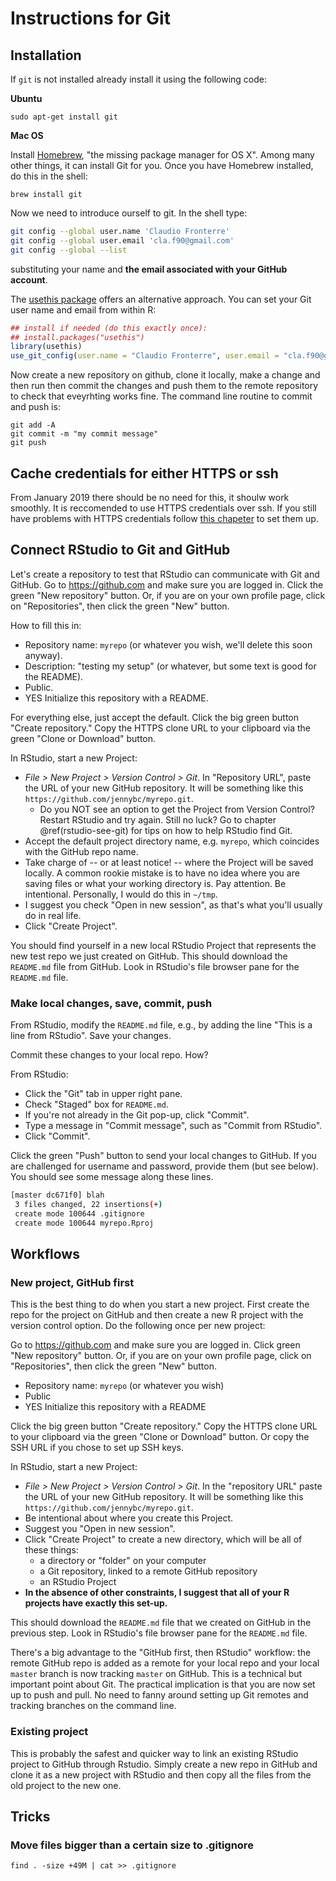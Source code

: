 # Instructions for Git

## Installation

If `git` is not installed already install it using the following code:

**Ubuntu**
```
sudo apt-get install git
```

**Mac OS**

Install [Homebrew](http://brew.sh), "the missing package manager for OS X". Among many other things, it can install Git for you. Once you have Homebrew installed, do this in the shell:

```
brew install git
```

Now we need to introduce ourself to git. In the shell type:

``` bash
git config --global user.name 'Claudio Fronterre'
git config --global user.email 'cla.f90@gmail.com'
git config --global --list
```

substituting your name and **the email associated with your GitHub account**.

The [usethis package](https://usethis.r-lib.org) offers an alternative approach. You can set your Git user name and email from within R:

```r
## install if needed (do this exactly once):
## install.packages("usethis")
library(usethis)
use_git_config(user.name = "Claudio Fronterre", user.email = "cla.f90@gmail.com")
```

Now create a new repository on github, clone it locally, make a change and then run then commit the changes and push them to the remote repository to check that eveyrhting works fine. The command line routine to commit and push is:

```
git add -A
git commit -m "my commit message"
git push
```

## Cache credentials for either HTTPS or ssh

From January 2019 there should be no need for this, it shoulw work smoothly. It is reccomended to use HTTPS credentials over ssh. If you still have problems with HTTPS credentials follow [this chapeter](https://happygitwithr.com/credential-caching.html) to set them up.

## Connect RStudio to Git and GitHub

Let's create a repository to test that RStudio can communicate with Git and GitHub. Go to <https://github.com> and make sure you are logged in. Click the green "New repository" button. Or, if you are on your own profile page, click on "Repositories", then click the green "New" button.

How to fill this in:

  * Repository name: `myrepo` (or whatever you wish, we'll delete this soon anyway).
  * Description: "testing my setup" (or whatever, but some text is good for the README).
  * Public.
  * YES Initialize this repository with a README.
  
For everything else, just accept the default. Click the big green button "Create repository." Copy the HTTPS clone URL to your clipboard via the green "Clone or Download" button.

In RStudio, start a new Project:

  * *File > New Project > Version Control > Git*. In "Repository URL", paste the URL of your new GitHub repository. It will be something like this `https://github.com/jennybc/myrepo.git`.
    - Do you NOT see an option to get the Project from Version Control? Restart RStudio and try again. Still no luck? Go to chapter \@ref(rstudio-see-git) for tips on how to help RStudio find Git.
  * Accept the default project directory name, e.g. `myrepo`, which coincides with the GitHub repo name.
  * Take charge of -- or at least notice! -- where the Project will be saved locally. A common rookie mistake is to have no idea where you are saving files or what your working directory is. Pay attention. Be intentional. Personally, I would do this in `~/tmp`.
  * I suggest you check "Open in new session", as that's what you'll usually do in real life.
  * Click "Create Project".

You should find yourself in a new local RStudio Project that represents the new test repo we just created on GitHub. This should download the `README.md` file from GitHub. Look in RStudio's file browser pane for the `README.md` file.

### Make local changes, save, commit, push

From RStudio, modify the `README.md` file, e.g., by adding the line "This is a line from RStudio". Save your changes.

Commit these changes to your local repo. How?

From RStudio:

  * Click the "Git" tab in upper right pane.
  * Check "Staged" box for `README.md`.
  * If you're not already in the Git pop-up, click "Commit".
  * Type a message in "Commit message", such as "Commit from RStudio".
  * Click "Commit".
  
Click the green "Push" button to send your local changes to GitHub. If you are challenged for username and password, provide them (but see below). You should see some message along these lines.

``` bash
[master dc671f0] blah
 3 files changed, 22 insertions(+)
 create mode 100644 .gitignore
 create mode 100644 myrepo.Rproj
```

## Workflows 

### New project, GitHub first

This is the best thing to do when you start a new project. First create the repo for the project on GitHub and then create a new R project with the version control option. Do the following once per new project:

Go to <https://github.com> and make sure you are logged in. Click green "New repository" button. Or, if you are on your own profile page, click on "Repositories", then click the green "New" button.

- Repository name: `myrepo` (or whatever you wish)  
- Public  
- YES Initialize this repository with a README

Click the big green button "Create repository." Copy the HTTPS clone URL to your clipboard via the green "Clone or Download" button. Or copy the SSH URL if you chose to set up SSH keys.

In RStudio, start a new Project:

  * *File > New Project > Version Control > Git*. In the "repository URL" paste the URL of your new GitHub repository. It will be something like this `https://github.com/jennybc/myrepo.git`.
  * Be intentional about where you create this Project.
  * Suggest you "Open in new session".
  * Click "Create Project" to create a new directory, which will be all of these things:
    - a directory or "folder" on your computer
    - a Git repository, linked to a remote GitHub repository
    - an RStudio Project
  * **In the absence of other constraints, I suggest that all of your R projects have exactly this set-up.**

This should download the `README.md` file that we created on GitHub in the previous step. Look in RStudio's file browser pane for the `README.md` file.

There's a big advantage to the "GitHub first, then RStudio" workflow: the remote GitHub repo is added as a remote for your local repo and your local `master` branch is now tracking `master` on GitHub. This is a technical but important point about Git. The practical implication is that you are now set up to push and pull. No need to fanny around setting up Git remotes and tracking branches on the command line.

### Existing project

This is probably the safest and quicker way to link an existing RStudio project to GitHub through Rstudio. Simply create a new repo in GitHub and clone it as a new project with RStudio and then copy all the files from the old project to the new one.

## Tricks 

### Move files bigger than a certain size to .gitignore

```
find . -size +49M | cat >> .gitignore
```
